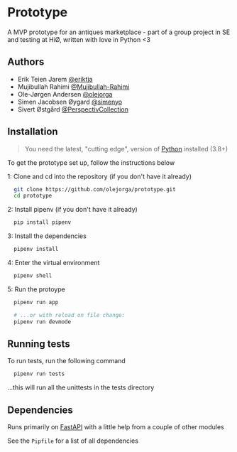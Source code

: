 # Prototype
A MVP prototype for an antiques marketplace - part of a group project in SE and testing at HiØ, written with love in Python <3

## Authors
- Erik Teien Jarem [@eriktja](https://www.github.com/eriktja)
- Mujibullah Rahimi [@Mujibullah-Rahimi](https://www.github.com/Mujibullah-Rahimi)
- Ole-Jørgen Andersen [@olejorga](https://www.github.com/olejorga)
- Simen Jacobsen Øygard [@simenyo](https://www.github.com/simenyo)
- Sivert Østgård [@PerspectivCollection](https://www.github.com/PerspectivCollection)

## Installation
> You need the latest, "cutting edge", version of [Python](https://www.python.org) installed (3.8+)

To get the prototype set up, follow the instructions below

1: Clone and cd into the repository (if you don't have it already)

```bash
  git clone https://github.com/olejorga/prototype.git
  cd prototype
```

2: Install pipenv (if you don't have it already)

```bash
  pip install pipenv
```

3: Install the dependencies

```bash
  pipenv install
```

4: Enter the virtual environment

```bash
  pipenv shell
```

5: Run the protoype

```bash
  pipenv run app

  # ...or with reload on file change:
  pipenv run devmode
```

## Running tests

To run tests, run the following command

```bash
  pipenv run tests
```

...this will run all the unittests in the tests directory

## Dependencies
Runs primarily on [FastAPI](https://github.com/tiangolo/fastapi) with a little help from a couple of other modules 

See the `Pipfile` for a list of all dependencies
